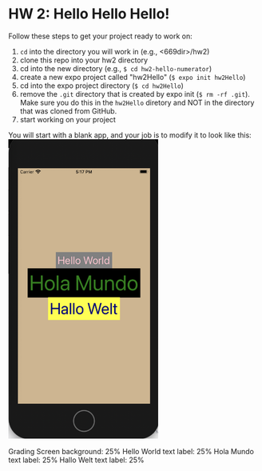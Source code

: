 # HW 2: Hello Hello Hello!

Follow these steps to get your project ready to work on:

1. `cd` into  the directory you will work in (e.g., <669dir>/hw2)
2. clone this repo into your hw2 directory
3. cd into the new directory (e.g., `$ cd hw2-hello-numerator`)
4. create a new expo project called "hw2Hello" (`$ expo init hw2Hello`)
5. cd into the expo project directory (`$ cd hw2Hello`)
6. remove the `.git` directory that is created by expo init (`$ rm -rf .git`). Make sure you do this in the `hw2Hello` diretory and NOT in the directory that was cloned from GitHub.
7. start working on your project

You will start with a blank app, and your job is to modify it to look like this:
<img src="https://github.com/SI669-classroom-f20/f20-hw2-hello-starter/blob/master/helloApp.png?raw=true" width=300/>


Grading
Screen background: 25%
Hello World text label: 25%
Hola Mundo text label: 25%
Hallo Welt text label: 25%
